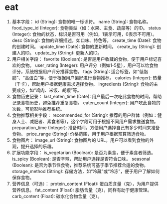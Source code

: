 # eat
1. 基本字段：
   id (String): 食物的唯一标识符。
   name (String): 食物名称。
   food_type_id (Integer): 食物类型（如：水果、主食、蔬菜等）的ID。
   status (Integer): 食物的状态，标识是否可用（例如，1表示可用，0表示不可用）。
   desc (String): 食物的详细描述，如口味、特色等。
   create_time (Date): 食物的创建时间。
   update_time (Date): 食物的更新时间。
   create_by (String): 创建人的ID。
   update_by (String): 更新人的ID。
2. 用户相关字段：
   favorite (Boolean): 是否是用户收藏的食物，便于用户标记喜欢的食物。
   user_rating (Integer): 用户评分（例如1-5星），用户可以给食物评分，系统根据用户评分推荐食物。
   tags (String): 适合标签，如“低脂肪”、“高蛋白”等，便于根据用户偏好进行食物推荐。
   calories (Integer): 热量（千卡），帮助用户根据健康需求选择食物。
   ingredients (String): 食物的主要成分，如“鸡肉、米饭、胡椒”等。
3. 食物历史记录：
   last_eaten_time (Date): 用户最后一次吃此食物的时间，帮助记录食物历史，避免推荐重复食物。
   eaten_count (Integer): 用户吃此食物的次数，可能影响推荐系统。
4. 食物推荐相关字段：
   recommended_for (String): 推荐的用户群体（例如：健身人士、减肥者、素食者等），这个字段可用于根据不同用户需求推送食物。
   preparation_time (Integer): 准备时间，方便用户选择自己有多少时间来准备食物。
   price_range (String): 价格范围，用于用户根据预算筛选食物。
5. 食物图片：
   image_url (String): 食物图片的 URL，用户可以看到食物的外观，提升选择的乐趣。
6. 扩展功能字段：
   is_vegetarian (Boolean): 是否为素食，便于素食者筛选。
   is_spicy (Boolean): 是否辛辣，帮助用户选择是否符合口味。
   seasonal (Boolean): 是否为季节性食物，推荐系统可基于季节推荐合适的食物。
   storage_method (String): 存储方法，如“冷藏”或“冷冻”，便于用户了解如何保存食物。
7. 营养信息（可选）：
   protein_content (Float): 蛋白质含量（克），为用户提供营养信息。
   fat_content (Float): 脂肪含量（克），同样有助于健康管理。
   carb_content (Float): 碳水化合物含量（克）。